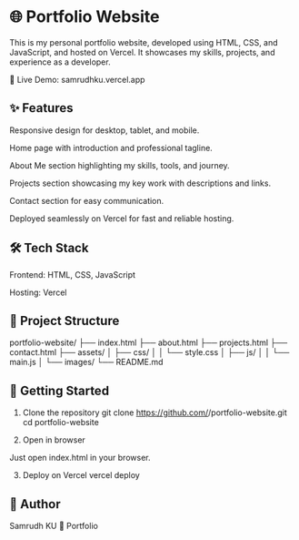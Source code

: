 # 🌐 Portfolio Website

This is my personal portfolio website, developed using HTML, CSS, and JavaScript, and hosted on Vercel.
It showcases my skills, projects, and experience as a developer.

🔗 Live Demo: samrudhku.vercel.app



## ✨ Features

Responsive design for desktop, tablet, and mobile.

Home page with introduction and professional tagline.

About Me section highlighting my skills, tools, and journey.

Projects section showcasing my key work with descriptions and links.

Contact section for easy communication.

Deployed seamlessly on Vercel for fast and reliable hosting.



## 🛠️ Tech Stack

Frontend: HTML, CSS, JavaScript

Hosting: Vercel



## 📂 Project Structure
portfolio-website/
├── index.html
├── about.html
├── projects.html
├── contact.html
├── assets/
│   ├── css/
│   │   └── style.css
│   ├── js/
│   │   └── main.js
│   └── images/
└── README.md



## 🚀 Getting Started
1. Clone the repository
git clone https://github.com/<your-username>/portfolio-website.git
cd portfolio-website

2. Open in browser

Just open index.html in your browser.

3. Deploy on Vercel
vercel deploy



## 👤 Author
Samrudh KU
🔗 Portfolio
